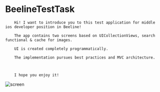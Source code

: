 # BeelineTestTask

        Hi! I want to introduce you to this test application for middle ios developer position in Beeline!

        The app contains two screens based on UICollectionViews, search functional & cache for images.

        UI is created completely programmatically.

        The implementation pursues best practices and MVC architecture.

        

        I hope you enjoy it!

![screen](https://user-images.githubusercontent.com/115209460/202127432-cea7dfd4-f6c3-4ae7-95e4-835496dc63f8.jpg)
